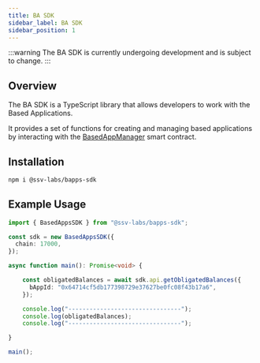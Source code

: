 ```yaml
---
title: BA SDK
sidebar_label: BA SDK
sidebar_position: 1
---
```


:::warning
The BA SDK is currently undergoing development and is subject to change.
:::


## Overview

The BA SDK is a TypeScript library that allows developers to work with the Based Applications. 

It provides a set of functions for creating and managing based applications by interacting with the [BasedAppManager](./smart-contracts/BasedAppManager.md) smart contract.

## Installation

```bash
npm i @ssv-labs/bapps-sdk
```

## Example Usage

```typescript
import { BasedAppsSDK } from "@ssv-labs/bapps-sdk";

const sdk = new BasedAppsSDK({
  chain: 17000,
});

async function main(): Promise<void> {

    const obligatedBalances = await sdk.api.getObligatedBalances({
      bAppId: "0x64714cf5db177398729e37627be0fc08f43b17a6",
    });

    console.log("--------------------------------");
    console.log(obligatedBalances);
    console.log("--------------------------------");

}

main();
```
